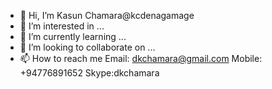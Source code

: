 - 👋 Hi, I’m Kasun Chamara@kcdenagamage
- 👀 I’m interested in ...
- 🌱 I’m currently learning ...
- 💞️ I’m looking to collaborate on ...
- 📫 How to reach me Email: dkchamara@gmail.com Mobile: +94776891652 Skype:dkchamara

<!---
kcdenagamage/kcdenagamage is a ✨ special ✨ repository because its `README.md` (this file) appears on your GitHub profile.
You can click the Preview link to take a look at your changes.
--->
